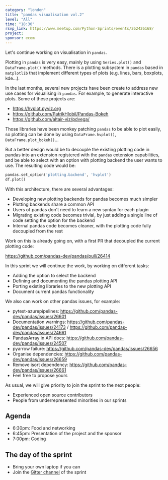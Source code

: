 ```yaml
---
category: "london"
title: "pandas visualisation vol.2"
level: "All"
time: "18:30"
rsvp_link: https://www.meetup.com/Python-Sprints/events/262426168/
project:
sponsor: ecom
---
```


Let's continue working on visualisation in `pandas`.

Plotting in `pandas` is very easy, mainly by using `Series.plot()` and `DataFrame.plot()` methods.
There is a plotting subsystem in `pandas` based in `matplotlib` that implement different types of
plots (e.g. lines, bars, boxplots, kde...).

In the last months, several new projects have been create to address new use cases for visualising
in `pandas`. For example, to generate interactive plots. Some of these projects are:

- https://hvplot.pyviz.org
- https://github.com/PatrikHlobil/Pandas-Bokeh
- https://github.com/altair-viz/pdvega/

Those libraries have been monkey patching `pandas` to be able to plot easily, so plotting can be
done by using `DataFrame.hvplot()`, `DataFrame.plot_bokeh()`...

But a better design would be to decouple the existing plotting code in pandas into an extension
registered with the `pandas` extension capabilities, and be able to select with an option with
plotting backend the user wants to use. The resulting code would be:

```python
pandas.set_option('plotting.backend', 'hvplot')
df.plot()
```

With this architecture, there are several advantages:

- Developing new plotting backends for pandas becomes much simpler
- Plotting backends share a common API
- Users of pandas don't need to learn a new syntax for each plugin
- Migrating existing code becomes trivial, by just adding a single line of code setting the option for the backend
- Internal pandas code becomes cleaner, with the plotting code fully decoupled from the rest

Work on this is already going on, with a first PR that decoupled the current plotting code:

https://github.com/pandas-dev/pandas/pull/26414

In this sprint we will continue the work, by working on different tasks:
- Adding the option to select the backend
- Defining and documenting the pandas plotting API
- Porting existing libraries to the new plotting API
- Document current pandas functionality

We also can work on other pandas issues, for example:
- pytest-azurepipelines: <https://github.com/pandas-dev/pandas/issues/26601>
- Documentation warnings: <https://github.com/pandas-dev/pandas/issues/24173> / <https://github.com/pandas-dev/pandas/issues/24661>
- PandasArray in API docs: <https://github.com/pandas-dev/pandas/issues/24507>
- pyarrow failure: <https://github.com/pandas-dev/pandas/issues/26656>
- Organise dependencies: <https://github.com/pandas-dev/pandas/issues/26659>
- Remove isort dependency: <https://github.com/pandas-dev/pandas/issues/26661>
- Feel free to propose yours

As usual, we will give priority to join the sprint to the next people:

- Experienced open source contributors
- People from underrepresented minorities in our sprints

Agenda
------

- 6:30pm: Food and networking
- 6:45pm: Presentation of the project and the sponsor
- 7:00pm: Coding


The day of the sprint
---------------------

- Bring your own laptop if you can
- Join the [Gitter channel](https://gitter.im/py-sprints/pandas-bokeh) of the sprint
